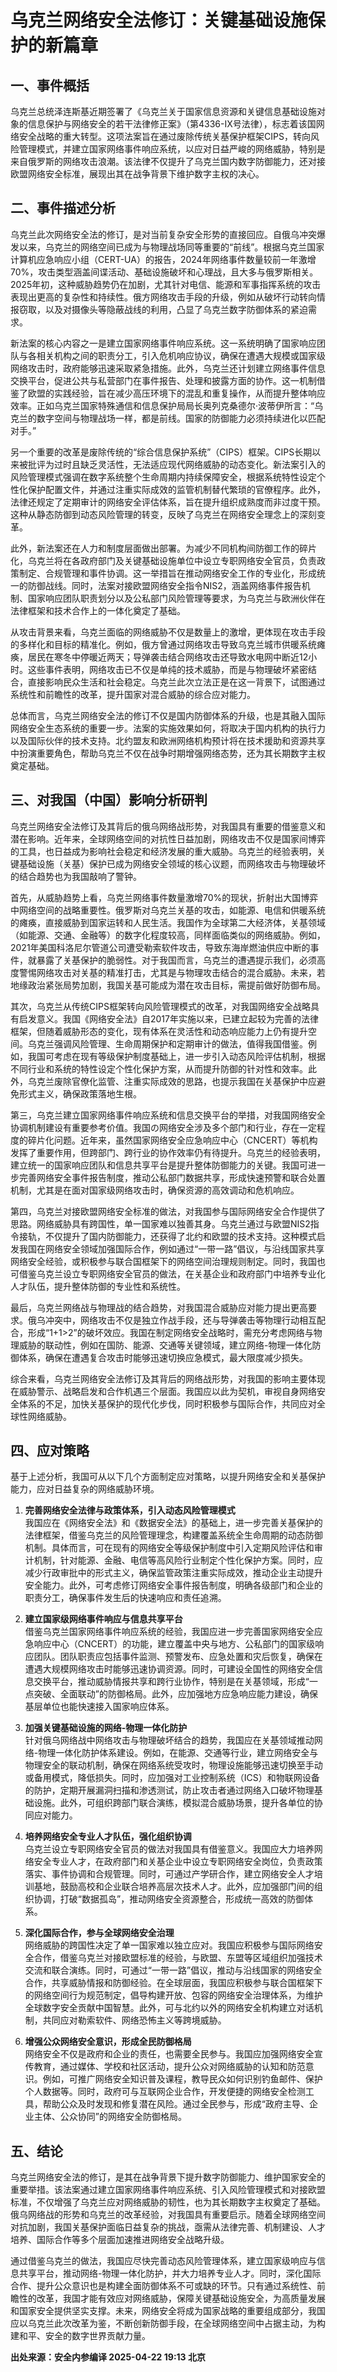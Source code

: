 # 乌克兰网络安全法修订：关键基础设施保护的新篇章

## 一、事件概括

乌克兰总统泽连斯基近期签署了《乌克兰关于国家信息资源和关键信息基础设施对象的信息保护与网络安全的若干法律修正案》（第4336-IX号法律），标志着该国网络安全战略的重大转型。这项法案旨在通过废除传统关基保护框架CIPS，转向风险管理模式，并建立国家网络事件响应系统，以应对日益严峻的网络威胁，特别是来自俄罗斯的网络攻击浪潮。该法律不仅提升了乌克兰国内数字防御能力，还对接欧盟网络安全标准，展现出其在战争背景下维护数字主权的决心。

## 二、事件描述分析

乌克兰此次网络安全法的修订，是对当前复杂安全形势的直接回应。自俄乌冲突爆发以来，乌克兰的网络空间已成为与物理战场同等重要的“前线”。根据乌克兰国家计算机应急响应小组（CERT-UA）的报告，2024年网络事件数量较前一年激增70%，攻击类型涵盖间谍活动、基础设施破坏和心理战，且大多与俄罗斯相关。2025年初，这种威胁趋势仍在加剧，尤其针对电信、能源和军事指挥系统的攻击表现出更高的复杂性和持续性。俄方网络攻击手段的升级，例如从破坏行动转向情报窃取，以及对摄像头等隐蔽战线的利用，凸显了乌克兰数字防御体系的紧迫需求。

新法案的核心内容之一是建立国家网络事件响应系统。这一系统明确了国家响应团队与各相关机构之间的职责分工，引入危机响应协议，确保在遭遇大规模或国家级网络攻击时，政府能够迅速采取紧急措施。此外，乌克兰还计划建立网络事件信息交换平台，促进公共与私营部门在事件报告、处理和披露方面的协作。这一机制借鉴了欧盟的实践经验，旨在减少高压环境下的混乱和重复操作，从而提升整体响应效率。正如乌克兰国家特殊通信和信息保护局局长奥列克桑德尔·波蒂伊所言：“乌克兰的数字空间与物理战场一样，都是前线。国家的防御能力必须持续进化以匹配对手。”

另一个重要的改革是废除传统的“综合信息保护系统”（CIPS）框架。CIPS长期以来被批评为过时且缺乏灵活性，无法适应现代网络威胁的动态变化。新法案引入的风险管理模式强调在数字系统整个生命周期内持续保障安全，根据系统特性设定个性化保护配置文件，并通过注重实际成效的监管机制替代繁琐的官僚程序。此外，法律还规定了定期审计的网络安全评估体系，旨在提升组织成熟度而非过度干预。这种从静态防御到动态风险管理的转变，反映了乌克兰在网络安全理念上的深刻变革。

此外，新法案还在人力和制度层面做出部署。为减少不同机构间防御工作的碎片化，乌克兰将在各政府部门及关键基础设施单位中设立专职网络安全官员，负责政策制定、合规管理和事件协调。这一举措旨在推动网络安全工作的专业化，形成统一的防御战线。同时，法案对接欧盟网络安全指令NIS2，涵盖网络事件报告机制、国家响应团队职责划分以及公私部门风险管理等要求，为乌克兰与欧洲伙伴在法律框架和技术合作上的一体化奠定了基础。

从攻击背景来看，乌克兰面临的网络威胁不仅是数量上的激增，更体现在攻击手段的多样化和目标的精准化。例如，俄方曾通过网络攻击导致乌克兰城市供暖系统瘫痪，居民在寒冬中停暖近两天；导弹袭击结合网络攻击还导致水电网中断近12小时。这些事件表明，网络攻击已不仅是单纯的技术威胁，而是与物理破坏紧密结合，直接影响民众生活和社会稳定。乌克兰此次立法正是在这一背景下，试图通过系统性和前瞻性的改革，提升国家对混合威胁的综合应对能力。

总体而言，乌克兰网络安全法的修订不仅是国内防御体系的升级，也是其融入国际网络安全生态系统的重要一步。法案的实施效果如何，将取决于国内机构的执行力以及国际伙伴的技术支持。北约盟友和欧洲网络机构预计将在技术援助和资源共享中扮演重要角色，帮助乌克兰不仅在战争时期增强网络态势，还为其长期数字主权奠定基础。

## 三、对我国（中国）影响分析研判

乌克兰网络安全法修订及其背后的俄乌网络战形势，对我国具有重要的借鉴意义和潜在影响。近年来，全球网络空间的对抗性日益加剧，网络攻击不仅是国家间博弈的工具，也日益成为影响社会稳定和经济发展的重大威胁。乌克兰的经验表明，关键基础设施（关基）保护已成为网络安全领域的核心议题，而网络攻击与物理破坏的结合趋势也为我国敲响了警钟。

首先，从威胁趋势上看，乌克兰网络事件数量激增70%的现状，折射出大国博弈中网络空间的战略重要性。俄罗斯对乌克兰关基的攻击，如能源、电信和供暖系统的瘫痪，直接威胁到国家运转和人民生活。我国作为全球第二大经济体，关基领域（如能源、交通、金融等）的数字化程度较高，同样面临类似的网络威胁。例如，2021年美国科洛尼尔管道公司遭受勒索软件攻击，导致东海岸燃油供应中断的事件，就暴露了关基保护的脆弱性。对于我国而言，乌克兰的遭遇提示我们，必须高度警惕网络攻击对关基的精准打击，尤其是与物理攻击结合的混合威胁。未来，若地缘政治紧张局势加剧，我国关基可能成为潜在攻击目标，需提前做好防御布局。

其次，乌克兰从传统CIPS框架转向风险管理模式的改革，对我国网络安全战略具有启发意义。我国《网络安全法》自2017年实施以来，已建立起较为完善的法律框架，但随着威胁形态的变化，现有体系在灵活性和动态响应能力上仍有提升空间。乌克兰强调风险管理、生命周期保护和定期审计的做法，值得我国借鉴。例如，我国可考虑在现有等级保护制度基础上，进一步引入动态风险评估机制，根据不同行业和系统的特性设定个性化保护方案，从而提升防御的针对性和效率。此外，乌克兰废除官僚化监管、注重实际成效的思路，也提示我国在关基保护中应避免形式主义，确保政策落地生根。

第三，乌克兰建立国家网络事件响应系统和信息交换平台的举措，对我国网络安全协调机制建设有重要参考价值。我国の网络安全涉及多个部门和行业，存在一定程度的碎片化问题。近年来，虽然国家网络安全应急响应中心（CNCERT）等机构发挥了重要作用，但跨部门、跨行业的协作效率仍有待提升。乌克兰的经验表明，建立统一的国家响应团队和信息共享平台是提升整体防御能力的关键。我国可进一步完善网络安全事件报告制度，推动公私部门数据共享，形成快速预警和联合处置机制，尤其是在面对国家级网络攻击时，确保资源的高效调动和危机响应。

第四，乌克兰对接欧盟网络安全标准的做法，对我国参与国际网络安全合作提供了思路。网络威胁具有跨国性，单一国家难以独善其身。乌克兰通过与欧盟NIS2指令接轨，不仅提升了国内防御能力，还获得了北约和欧盟的技术支持。这种模式启发我国在网络安全领域加强国际合作，例如通过“一带一路”倡议，与沿线国家共享网络安全经验，或积极参与联合国框架下的网络空间治理规则制定。同时，我国也可借鉴乌克兰设立专职网络安全官员的做法，在关基企业和政府部门中培养专业化人才队伍，提升整体防御的专业性和系统性。

最后，乌克兰网络战与物理战的结合趋势，对我国混合威胁应对能力提出更高要求。俄乌冲突中，网络攻击不仅是独立作战手段，还与导弹袭击等物理行动相互配合，形成“1+1>2”的破坏效应。我国在制定网络安全战略时，需充分考虑网络与物理威胁的联动性，例如在国防、能源、交通等关键领域，建立网络-物理一体化防御体系，确保在遭遇复合攻击时能够迅速切换应急模式，最大限度减少损失。

综合来看，乌克兰网络安全法修订及其背后的网络战形势，对我国的影响主要体现在威胁警示、战略启发和合作机遇三个层面。我国应以此为契机，审视自身网络安全体系的不足，加快关基保护的现代化步伐，同时积极参与国际合作，共同应对全球性网络威胁。

## 四、应对策略

基于上述分析，我国可从以下几个方面制定应对策略，以提升网络安全和关基保护能力，应对日益复杂的网络威胁环境。

1. **完善网络安全法律与政策体系，引入动态风险管理模式**  
   我国应在《网络安全法》和《数据安全法》的基础上，进一步完善关基保护的法律框架，借鉴乌克兰的风险管理理念，构建覆盖系统全生命周期的动态防御机制。具体而言，可在现有的网络安全等级保护制度中引入定期风险评估和审计机制，针对能源、金融、电信等高风险行业制定个性化保护方案。同时，应减少行政审批中的形式主义，确保监管政策注重实际成效，推动企业主动提升安全能力。此外，可考虑修订网络安全事件报告制度，明确各级部门和企业的职责分工，确保事件发生后的快速响应和责任追溯。

2. **建立国家级网络事件响应与信息共享平台**  
   借鉴乌克兰国家网络事件响应系统的经验，我国应进一步完善国家网络安全应急响应中心（CNCERT）的功能，建立覆盖中央与地方、公私部门的国家级响应团队。团队职责应包括事件监测、预警发布、应急处置和灾后恢复，确保在遭遇大规模网络攻击时能够迅速协调资源。同时，可建设全国性的网络安全信息交换平台，推动威胁情报共享和跨行业协作，特别是在关基领域，形成“一点突破、全面联动”的防御格局。此外，应加强地方应急响应能力建设，确保基层单位也能快速接入国家响应体系。

3. **加强关键基础设施的网络-物理一体化防护**  
   针对俄乌网络战中网络攻击与物理破坏结合的趋势，我国应在关基领域推动网络-物理一体化防护体系建设。例如，在能源、交通等行业，建立网络安全与物理安全的联动机制，确保在网络系统受攻时，物理设施能够迅速切换至手动或备用模式，降低损失。同时，应加强对工业控制系统（ICS）和物联网设备的防护，定期开展漏洞扫描和渗透测试，防止攻击者通过网络入口破坏物理基础设施。此外，可组织跨部门联合演练，模拟混合威胁场景，提升各单位的协同应对能力。

4. **培养网络安全专业人才队伍，强化组织协调**  
   乌克兰设立专职网络安全官员的做法对我国具有借鉴意义。我国应大力培养网络安全专业人才，在政府部门和关基企业中设立专职网络安全岗位，负责政策落实、事件协调和合规管理。同时，可通过产学研合作，建立网络安全人才培训基地，鼓励高校和企业联合培养高层次技术人才。此外，应加强部门间的组织协调，打破“数据孤岛”，推动网络安全资源整合，形成统一高效的防御体系。

5. **深化国际合作，参与全球网络安全治理**  
   网络威胁的跨国性决定了单一国家难以独立应对。我国应积极参与国际网络安全合作，借鉴乌克兰对接欧盟标准的经验，与欧盟、东盟等区域组织加强技术交流和联合演练。同时，可通过“一带一路”倡议，推动与沿线国家的网络安全合作，共享威胁情报和防御经验。在全球层面，我国应积极参与联合国框架下的网络空间行为规范制定，倡导构建开放、包容的网络安全治理体系，为维护全球数字安全贡献中国智慧。此外，可与北约以外的网络安全机构建立对话机制，共同应对勒索软件、网络恐怖主义等跨境威胁。

6. **增强公众网络安全意识，形成全民防御格局**  
   网络安全不仅是政府和企业的责任，也需要全民参与。我国应加强网络安全宣传教育，通过媒体、学校和社区活动，提升公众对网络威胁的认知和防范意识。例如，可推广网络安全知识普及课程，教导民众如何识别钓鱼邮件、保护个人数据等。同时，政府可与互联网企业合作，开发便捷的网络安全检测工具，帮助公众及时发现和修复潜在风险。通过全民参与，形成“政府主导、企业主体、公众协同”的网络安全防御格局。

## 五、结论

乌克兰网络安全法的修订，是其在战争背景下提升数字防御能力、维护国家安全的重要举措。该法案通过建立国家网络事件响应系统、引入风险管理模式和对接欧盟标准，不仅增强了乌克兰应对网络威胁的韧性，也为其长期数字主权奠定了基础。俄乌网络战的形势和乌克兰的改革经验，对我国具有重要启示。随着全球网络空间对抗加剧，我国关基保护面临日益复杂的挑战，亟需从法律完善、机制建设、人才培养、国际合作等多个层面加速推进网络安全战略升级。

通过借鉴乌克兰的做法，我国应尽快完善动态风险管理体系，建立国家级响应与信息共享平台，推动网络-物理一体化防护，并大力培养专业人才。同时，深化国际合作、提升公众意识也是构建全面防御体系不可或缺的环节。只有通过系统性、前瞻性的改革，我国才能有效应对网络威胁，保障关键基础设施安全，为高质量发展和国家安全提供坚实支撑。未来，网络安全将成为国家战略的重要组成部分，我国应以乌克兰此次改革为鉴，不断创新防御手段，在全球网络空间中占据主动，为构建和平、安全的数字世界贡献力量。

**出处来源：安全内参编译 2025-04-22 19:13 北京**
